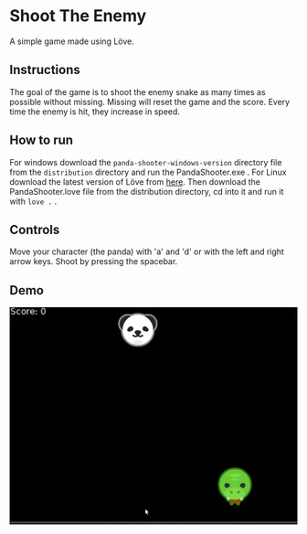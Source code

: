 # Shoot The Enemy

A simple game made using Löve.

## Instructions
The goal of the game is to shoot the enemy snake as many times as possible without missing. Missing will reset the game and the score. Every time the enemy is hit, they increase in speed.

## How to run
For windows download the `panda-shooter-windows-version` directory file from the `distribution` directory and run the PandaShooter.exe .
For Linux download the latest version of Löve from [here](https://www.love2d.org/). Then download the PandaShooter.love file from the distribution directory, cd into it and run it with `love .` . 

## Controls
Move your character (the panda) with 'a' and 'd' or with the left and right arrow keys.
Shoot by pressing the spacebar.

## Demo
![demo](./demo.gif)
